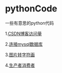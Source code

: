 # pythonCode

一些有意思的python代码

1.[CSDN博客访问量](https://github.com/qinbin52qiul/pythonCode/tree/master/day-01/demo-01)

2.[连接mysql数据库](https://github.com/qinbin52qiul/pythonCode/tree/master/day-01/demo-02)

3.[图片转字符画](https://github.com/qinbin52qiul/pythonCode/blob/master/day-02/demo-01)

4.[生产者消费者](https://github.com/qinbin52qiul/pythonCode/blob/master/day-02/demo-02)